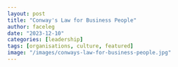 ```yaml
---
layout: post
title: "Conway's Law for Business People"
author: faceleg
date: "2023-12-10"
categories: [leadership]
tags: [organisations, culture, featured]
image: "/images/conways-law-for-business-people.jpg"
---
```

